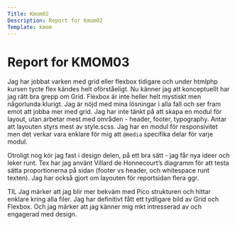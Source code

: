 ```yaml
---
Title: Kmom02
Description: Report for Kmom02
Template: kmom
---
```


 Report for KMOM03
==========================


Jag har jobbat varken med grid eller flexbox tidigare och under htmlphp kursen tycte flex kändes helt oförståeligt. Nu känner jag att konceptuellt har jag rätt bra grepp om Grid. Flexbox är inte heller helt mystiskt men någorlunda klurigt. Jag är nöjd med mina lösningar i alla fall och ser fram emot att jobba mer med grid. Jag har inte tänkt på att skapa en modul för layout, utan arbetar mest med områden - header, footer, typography. Antar att layouten styrs mest av style.scss. Jag har en modul för responsivitet men det verkar vara enklare för mig att ```@media``` specifika delar för varje modul.

Otroligt nog kör jag fast i design delen, på ett bra sätt - jag får nya ideer och leker runt. Tex har jag använt Villard de Honnecourt’s diagramm för att testa sätta proportionerna på sidan (footer vs header, och whitespace runt texten). Jag har också gjort om layouten för reportsidan flera ggr.   

TIL Jag märker att jag blir mer bekväm med Pico strukturen och hittar enklare kring alla filer. Jag har definitivt fått ett tydligare bild av Grid och Flexbox. Och jag märker att jag känner mig mkt intresserad av och engagerad med  design.
